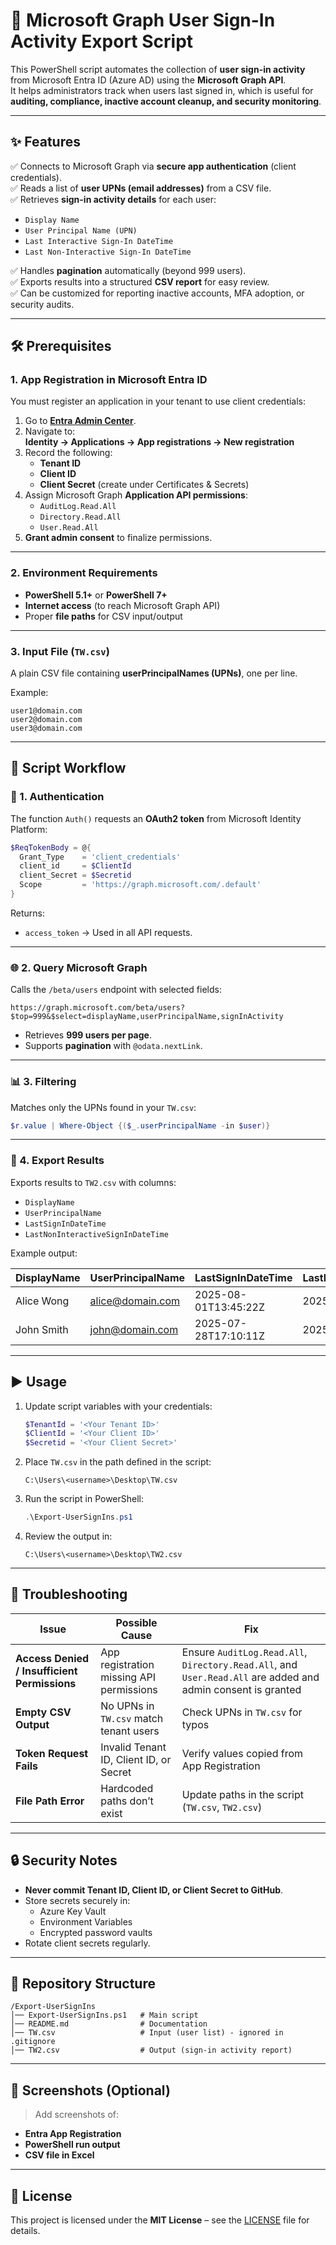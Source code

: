 # 🔐 Microsoft Graph User Sign-In Activity Export Script

This PowerShell script automates the collection of **user sign-in activity** from Microsoft Entra ID (Azure AD) using the **Microsoft Graph API**.  
It helps administrators track when users last signed in, which is useful for **auditing, compliance, inactive account cleanup, and security monitoring**.  

---

## ✨ Features
✅ Connects to Microsoft Graph via **secure app authentication** (client credentials).  
✅ Reads a list of **user UPNs (email addresses)** from a CSV file.  
✅ Retrieves **sign-in activity details** for each user:
- `Display Name`
- `User Principal Name (UPN)`
- `Last Interactive Sign-In DateTime`
- `Last Non-Interactive Sign-In DateTime`

✅ Handles **pagination** automatically (beyond 999 users).  
✅ Exports results into a structured **CSV report** for easy review.  
✅ Can be customized for reporting inactive accounts, MFA adoption, or security audits.  

---

## 🛠️ Prerequisites

### 1. App Registration in Microsoft Entra ID
You must register an application in your tenant to use client credentials:

1. Go to **[Entra Admin Center](https://entra.microsoft.com/)**.  
2. Navigate to:  
   **Identity → Applications → App registrations → New registration**  
3. Record the following:
   - **Tenant ID**
   - **Client ID**
   - **Client Secret** (create under Certificates & Secrets)  
4. Assign Microsoft Graph **Application API permissions**:
   - `AuditLog.Read.All`
   - `Directory.Read.All`
   - `User.Read.All`
5. **Grant admin consent** to finalize permissions.

---

### 2. Environment Requirements
- **PowerShell 5.1+** or **PowerShell 7+**
- **Internet access** (to reach Microsoft Graph API)
- Proper **file paths** for CSV input/output

---

### 3. Input File (`TW.csv`)
A plain CSV file containing **userPrincipalNames (UPNs)**, one per line.

Example:
```csv
user1@domain.com
user2@domain.com
user3@domain.com
```

---

## 📜 Script Workflow

### 🔑 1. Authentication
The function `Auth()` requests an **OAuth2 token** from Microsoft Identity Platform:

```powershell
$ReqTokenBody = @{
  Grant_Type    = 'client_credentials'
  client_id     = $ClientId
  client_Secret = $Secretid
  Scope         = 'https://graph.microsoft.com/.default'
}
```

Returns:  
- `access_token` → Used in all API requests.

---

### 🌐 2. Query Microsoft Graph
Calls the `/beta/users` endpoint with selected fields:

```
https://graph.microsoft.com/beta/users?$top=999&$select=displayName,userPrincipalName,signInActivity
```

- Retrieves **999 users per page**.
- Supports **pagination** with `@odata.nextLink`.

---

### 📊 3. Filtering
Matches only the UPNs found in your `TW.csv`:

```powershell
$r.value | Where-Object {($_.userPrincipalName -in $user)}
```

---

### 📂 4. Export Results
Exports results to `TW2.csv` with columns:
- `DisplayName`
- `UserPrincipalName`
- `LastSignInDateTime`
- `LastNonInteractiveSignInDateTime`

Example output:

| DisplayName | UserPrincipalName    | LastSignInDateTime     | LastNonInteractiveSignInDateTime |
|-------------|----------------------|------------------------|----------------------------------|
| Alice Wong  | alice@domain.com     | 2025-08-01T13:45:22Z   | 2025-08-01T08:12:03Z             |
| John Smith  | john@domain.com      | 2025-07-28T17:10:11Z   | 2025-07-28T09:00:45Z             |

---

## ▶️ Usage

1. Update script variables with your credentials:
   ```powershell
   $TenantId = '<Your Tenant ID>'
   $ClientId = '<Your Client ID>'
   $Secretid = '<Your Client Secret>'
   ```

2. Place `TW.csv` in the path defined in the script:
   ```
   C:\Users\<username>\Desktop\TW.csv
   ```

3. Run the script in PowerShell:
   ```powershell
   .\Export-UserSignIns.ps1
   ```

4. Review the output in:
   ```
   C:\Users\<username>\Desktop\TW2.csv
   ```

---

## 🧰 Troubleshooting

| Issue | Possible Cause | Fix |
|-------|----------------|-----|
| **Access Denied / Insufficient Permissions** | App registration missing API permissions | Ensure `AuditLog.Read.All`, `Directory.Read.All`, and `User.Read.All` are added and admin consent is granted |
| **Empty CSV Output** | No UPNs in `TW.csv` match tenant users | Check UPNs in `TW.csv` for typos |
| **Token Request Fails** | Invalid Tenant ID, Client ID, or Secret | Verify values copied from App Registration |
| **File Path Error** | Hardcoded paths don’t exist | Update paths in the script (`TW.csv`, `TW2.csv`) |

---

## 🔒 Security Notes
- **Never commit Tenant ID, Client ID, or Client Secret to GitHub**.  
- Store secrets securely in:
  - Azure Key Vault
  - Environment Variables
  - Encrypted password vaults
- Rotate client secrets regularly.

---

## 📂 Repository Structure
```
/Export-UserSignIns
│── Export-UserSignIns.ps1   # Main script
│── README.md                # Documentation
│── TW.csv                   # Input (user list) - ignored in .gitignore
│── TW2.csv                  # Output (sign-in activity report)
```

---

## 📸 Screenshots (Optional)
> Add screenshots of:
- **Entra App Registration**
- **PowerShell run output**
- **CSV file in Excel**

---

## 📜 License
This project is licensed under the **MIT License** – see the [LICENSE](LICENSE) file for details.
